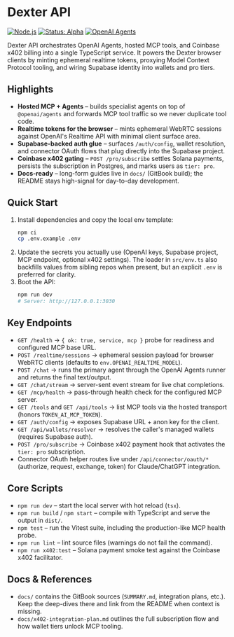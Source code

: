 # Dexter API

[![Node.js](https://img.shields.io/badge/node-%3E=20-43853d.svg?logo=node.js&logoColor=white)](https://nodejs.org/)
[![Status: Alpha](https://img.shields.io/badge/status-alpha-orange.svg)](#)
[![OpenAI Agents](https://img.shields.io/badge/openai-agents-blue.svg)](https://github.com/openai/openai-agents-js)

Dexter API orchestrates OpenAI Agents, hosted MCP tools, and Coinbase x402 billing into a single TypeScript service. It powers the Dexter browser clients by minting ephemeral realtime tokens, proxying Model Context Protocol tooling, and wiring Supabase identity into wallets and pro tiers.

## Highlights
- **Hosted MCP + Agents** – builds specialist agents on top of `@openai/agents` and forwards MCP tool traffic so we never duplicate tool code.
- **Realtime tokens for the browser** – mints ephemeral WebRTC sessions against OpenAI's Realtime API with minimal client surface area.
- **Supabase-backed auth glue** – surfaces `/auth/config`, wallet resolution, and connector OAuth flows that plug directly into the Supabase project.
- **Coinbase x402 gating** – `POST /pro/subscribe` settles Solana payments, persists the subscription in Postgres, and marks users as `tier: pro`.
- **Docs-ready** – long-form guides live in `docs/` (GitBook build); the README stays high-signal for day-to-day development.

## Quick Start
1. Install dependencies and copy the local env template:
   ```bash
   npm ci
   cp .env.example .env
   ```
2. Update the secrets you actually use (OpenAI keys, Supabase project, MCP endpoint, optional x402 settings). The loader in `src/env.ts` also backfills values from sibling repos when present, but an explicit `.env` is preferred for clarity.
3. Boot the API:
   ```bash
   npm run dev
   # Server: http://127.0.0.1:3030
   ```

## Key Endpoints
- `GET /health` → `{ ok: true, service, mcp }` probe for readiness and configured MCP base URL.
- `POST /realtime/sessions` → ephemeral session payload for browser WebRTC clients (defaults to `env.OPENAI_REALTIME_MODEL`).
- `POST /chat` → runs the primary agent through the OpenAI Agents runner and returns the final text/output.
- `GET /chat/stream` → server-sent event stream for live chat completions.
- `GET /mcp/health` → pass-through health check for the configured MCP server.
- `GET /tools` and `GET /api/tools` → list MCP tools via the hosted transport (honors `TOKEN_AI_MCP_TOKEN`).
- `GET /auth/config` → exposes Supabase URL + anon key for the client.
- `GET /api/wallets/resolver` → resolves the caller's managed wallets (requires Supabase auth).
- `POST /pro/subscribe` → Coinbase x402 payment hook that activates the `tier: pro` subscription.
- Connector OAuth helper routes live under `/api/connector/oauth/*` (authorize, request, exchange, token) for Claude/ChatGPT integration.

## Core Scripts
- `npm run dev` – start the local server with hot reload (`tsx`).
- `npm run build` / `npm start` – compile with TypeScript and serve the output in `dist/`.
- `npm test` – run the Vitest suite, including the production-like MCP health probe.
- `npm run lint` – lint source files (warnings do not fail the command).
- `npm run x402:test` – Solana payment smoke test against the Coinbase x402 facilitator.

## Docs & References
- `docs/` contains the GitBook sources (`SUMMARY.md`, integration plans, etc.). Keep the deep-dives there and link from the README when context is missing.
- `docs/x402-integration-plan.md` outlines the full subscription flow and how wallet tiers unlock MCP tooling.
